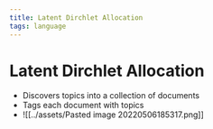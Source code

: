 ```yaml
---
title: Latent Dirchlet Allocation
tags: language
---
```


# Latent Dirchlet Allocation
- Discovers topics into a collection of documents
- Tags each document with topics
- ![[../assets/Pasted image 20220506185317.png]]



















